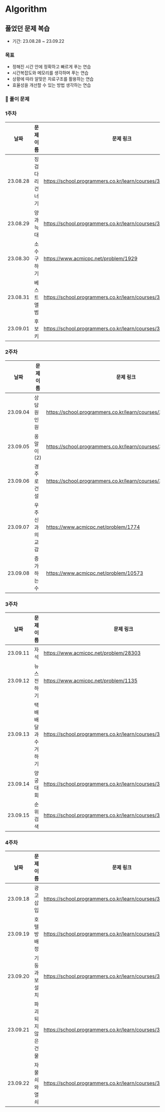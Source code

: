 # Algorithm

## 풀었던 문제 복습 
- 기간: 23.08.28 ~ 23.09.22
  
### 목표
- 정해진 시간 안에 정확하고 빠르게 푸는 연습
- 시간복잡도와 메모리를 생각하며 푸는 연습
- 상황에 따라 알맞은 자료구조를 활용하는 연습
- 효율성을 개선할 수 있는 방법 생각하는 연습

### 📑 풀이 문제

### 1주차

| 날짜   | 문제 이름 | 문제 링크                                       | 완료|
| ------ | ------- |-------------------------------------------- | ----|
| 23.08.28 | 징검다리 건너기 | https://school.programmers.co.kr/learn/courses/30/lessons/64062 | |
| 23.08.29 | 양과 늑대 | https://school.programmers.co.kr/learn/courses/30/lessons/92343 ||
| 23.08.30 | 소수 구하기 | https://www.acmicpc.net/problem/1929 ||
| 23.08.31 | 베스트 앨범 | https://school.programmers.co.kr/learn/courses/30/lessons/42579 ||
| 23.09.01 | 후보키 | https://school.programmers.co.kr/learn/courses/30/lessons/42890 ||

### 2주차

| 날짜   | 문제 이름 | 문제 링크                                       |완료|
| ------ | ------- |-------------------------------------------- |----|
| 23.09.04 | 상담원 인원 |https://school.programmers.co.kr/learn/courses/30/lessons/214288||
| 23.09.05 | 옹알이(2) |https://school.programmers.co.kr/learn/courses/30/lessons/133499||
| 23.09.06 | 경주로 건설 | https://school.programmers.co.kr/learn/courses/30/lessons/67259 ||
| 23.09.07 | 우주신과의 교감 | https://www.acmicpc.net/problem/1774 ||
| 23.09.08 | 증가하는 수 | https://www.acmicpc.net/problem/10573 ||


### 3주차

| 날짜   | 문제 이름 | 문제 링크                                       |완료|
| ------ | ------- |-------------------------------------------- |----|
| 23.09.11 | 자석 |https://www.acmicpc.net/problem/28303 ||
| 23.09.12 | 뉴스 전하기 | https://www.acmicpc.net/problem/1135 ||
| 23.09.13 | 택배 배달과 수거하기 | https://school.programmers.co.kr/learn/courses/30/lessons/150369 ||
| 23.09.14 | 양궁대회 | https://school.programmers.co.kr/learn/courses/30/lessons/92342 ||
| 23.09.15 | 순위검색 | https://school.programmers.co.kr/learn/courses/30/lessons/72412 ||

### 4주차

| 날짜   | 문제 이름 | 문제 링크                                       |완료|
| ------ | ------- |-------------------------------------------- |----|
| 23.09.18 | 광고 삽입 | https://school.programmers.co.kr/learn/courses/30/lessons/72414 ||
| 23.09.19 | 호텔 방 배정 | https://school.programmers.co.kr/learn/courses/30/lessons/64063 ||
| 23.09.20 | 기둥과 보 설치 | https://school.programmers.co.kr/learn/courses/30/lessons/60061 ||
| 23.09.21 | 파괴되지 않은 건물 | https://school.programmers.co.kr/learn/courses/30/lessons/92344 ||
| 23.09.22 | 자물쇠와 열쇠 | https://school.programmers.co.kr/learn/courses/30/lessons/60059 ||

